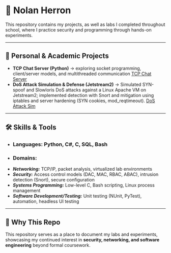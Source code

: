 # 👋 Nolan Herron  

This repository contains my projects, as well as labs I completed throughout school, where I practice security and programming through hands-on experiments.  

---

## 🏡 Personal & Academic Projects
- **TCP Chat Server (Python)** → exploring socket programming, client/server models, and multithreaded communication  [TCP Chat Server](https://github.com/njherron04/HomeLab/tree/main/Projects/TCP_Server)
- **DoS Attack Simulation & Defense (Jetstream2)** → Simulated SYN-spoof and Slowloris DoS attacks against a Linux Apache VM on Jetstream2; implemented detection with Snort and mitigation using iptables and server hardening (SYN cookies, mod_reqtimeout). [DoS Attack Sim](https://github.com/njherron04/HomeLab/tree/main/Projects/DoS_AttackSim)

---

## 🛠 Skills & Tools
- ### Languages: Python, C#, C, SQL, Bash  
- ### Domains:
- ***Networking:*** TCP/IP, packet analysis, virtualized lab environments  
- ***Security:*** Access control models (DAC, MAC, RBAC, ABAC), intrusion detection (Snort), secure configuration  
- ***Systems Programming:*** Low-level C, Bash scripting, Linux process management  
- ***Software Development/Testing:*** Unit testing (NUnit, PyTest), automation, headless UI testing

---

## 🎯 Why This Repo
This repository serves as a place to document my labs and experiments, showcasing my continued interest in **security, networking, and software engineering** beyond formal coursework.  

